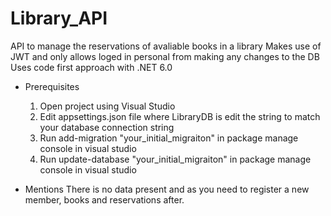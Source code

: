 # Library_API

API to manage the reservations of avaliable books in a library
Makes use of JWT and only allows loged in personal from making any changes to the DB
Uses code first approach with .NET 6.0

* Prerequisites
	1) Open project using Visual Studio
	2) Edit appsettings.json file where LibraryDB is edit the string to match your database connection string
	3) Run add-migration "your_initial_migraiton" in package manage console in visual studio
	4) Run update-database "your_initial_migraiton" in package manage console in visual studio
	
* Mentions 
	There is no data present and as you need to register a new member, books and reservations after.

	